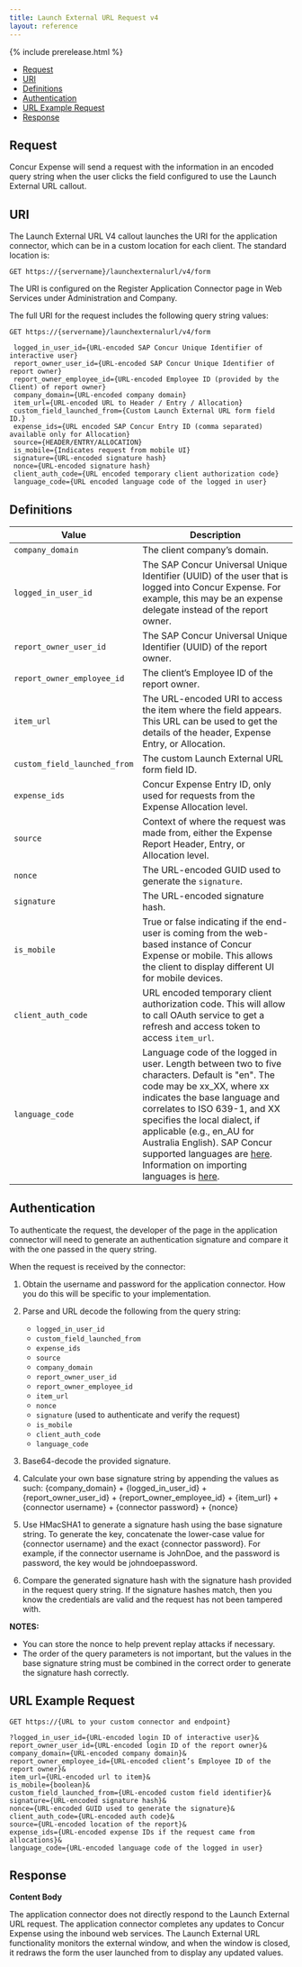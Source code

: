 ```yaml
---
title: Launch External URL Request v4
layout: reference
---
```

{% include prerelease.html %}

* [Request](#request)
* [URI](#uri)
* [Definitions](#definitions)
* [Authentication](#auth)
* [URL Example Request](#url-request)
* [Response](#response)

## <a name="request"></a>Request

Concur Expense will send a request with the information in an encoded query string when the user clicks the field configured to use the Launch External URL callout.

## <a name="uri"></a>URI

The Launch External URL V4 callout launches the URI for the application connector, which can be in a custom location for each client. The standard location is:

`GET https://{servername}/launchexternalurl/v4/form`

The URI is configured on the Register Application Connector page in Web Services under Administration and Company.

The full URI for the request includes the following query string values:

   `GET https://{servername}/launchexternalurl/v4/form`


     logged_in_user_id={URL-encoded SAP Concur Unique Identifier of interactive user}
     report_owner_user_id={URL-encoded SAP Concur Unique Identifier of report owner}
     report_owner_employee_id={URL-encoded Employee ID (provided by the Client) of report owner}
     company_domain={URL-encoded company domain}
     item_url={URL-encoded URL to Header / Entry / Allocation}
     custom_field_launched_from={Custom Launch External URL form field ID.}
     expense_ids={URL encoded SAP Concur Entry ID (comma separated) available only for Allocation}
     source={HEADER/ENTRY/ALLOCATION}
     is_mobile={Indicates request from mobile UI}
     signature={URL-encoded signature hash}
     nonce={URL-encoded signature hash}
     client_auth_code={URL encoded temporary client authorization code}
     language_code={URL encoded language code of the logged in user}

## <a name="definitions"></a>Definitions

Value | Description  
--- |---
`company_domain`| The client company’s domain.
`logged_in_user_id`  | The SAP Concur Universal Unique Identifier (UUID) of the user that is logged into Concur Expense. For example, this may be an expense delegate instead of the report owner.
`report_owner_user_id` |  The SAP Concur Universal Unique Identifier (UUID) of the report owner.
`report_owner_employee_id` |  The client’s Employee ID of the report owner.
`item_url`|  The URL-encoded URI to access the item where the field appears. This URL can be used to get the details of the header, Expense Entry, or Allocation.
`custom_field_launched_from` |  The custom Launch External URL form field ID.
`expense_ids` | Concur Expense Entry ID, only used for requests from the Expense Allocation level.
`source` |  Context of where the request was made from, either the Expense Report Header, Entry, or Allocation level.
`nonce` |  The URL-encoded GUID used to generate the `signature`.  
`signature` |  The URL-encoded signature hash.
`is_mobile` |  True or false indicating if the end-user is coming from the web-based instance of Concur Expense or mobile. This allows the client to display different UI for mobile devices.
`client_auth_code` |  URL encoded temporary client authorization code. This will allow to call OAuth service to get a refresh and access token to access `item_url`.
`language_code` |  Language code of the logged in user. Length between two to five characters. Default is "en". The code may be xx_XX, where xx indicates the base language and correlates to ISO 639-1, and XX specifies the local dialect, if applicable (e.g., en_AU for Australia English). SAP Concur supported languages are [here](https://www.concurtraining.com/customers/tech_pubs/SupportedLanguages-client/SupportedLanguages-client.pdf). Information on importing languages is [here](https://www.concurtraining.com/customers/tech_pubs/Docs/_Current/SPC/Spc_Shr/Shr_SPEC_Emp_Imp.pdf).

## <a name="auth"></a>Authentication

To authenticate the request, the developer of the page in the application connector will need to generate an authentication signature and compare it with the one passed in the query string.

When the request is received by the connector:

1. Obtain the username and password for the application connector. How you do this will be specific to your implementation.

2. Parse and URL decode the following from the query string:
     *	`logged_in_user_id`
     *	`custom_field_launched_from`
     *	`expense_ids`
     *	`source`
     *	`company_domain`
     *	`report_owner_user_id`
     *	`report_owner_employee_id`
     *	`item_url`
     *	`nonce`
     *	`signature` (used to authenticate and verify the request)
     *	`is_mobile`
     *	`client_auth_code`
     *	`language_code`


3. Base64-decode the provided signature.

4. Calculate your own base signature string by appending the values as such:
{company_domain} + {logged_in_user_id} + {report_owner_user_id} + {report_owner_employee_id} +  {item_url} + {connector username} + {connector password} + {nonce}

5. Use HMacSHA1 to generate a signature hash using the base signature string. To generate the key, concatenate the lower-case value for {connector username} and the exact {connector password}. For example, if the connector username is JohnDoe, and the password is password, the key would be johndoepassword.

6. Compare the generated signature hash with the signature hash provided in the request query string. If the signature hashes match, then you know the credentials are valid and the request has not been tampered with.

**NOTES:**

* You can store the nonce to help prevent replay attacks if necessary.
* The order of the query parameters is not important, but the values in the base signature string must be combined in the correct order to generate the signature hash correctly.

## <a name="url-request"></a>URL Example Request
`GET https://{URL to your custom connector and endpoint}`

    ?logged_in_user_id={URL-encoded login ID of interactive user}&
    report_owner_user_id={URL-encoded login ID of the report owner}&
    company_domain={URL-encoded company domain}&
    report_owner_employee_id={URL-encoded client’s Employee ID of the report owner}&
    item_url={URL-encoded url to item}&
    is_mobile={boolean}&
    custom_field_launched_from={URL-encoded custom field identifier}&
    signature={URL-encoded signature hash}&
    nonce={URL-encoded GUID used to generate the signature}&
    client_auth_code={URL-encoded auth code}&
    source={URL-encoded location of the report}&
    expense_ids={URL-encoded expense IDs if the request came from allocations}&
    language_code={URL-encoded language code of the logged in user}

## <a name="response"></a>Response

**Content Body**

The application connector does not directly respond to the Launch External URL request. The application connector completes any updates to Concur Expense using the inbound web services. The Launch External URL functionality monitors the external window, and when the window is closed, it redraws the form the user launched from to display any updated values.
